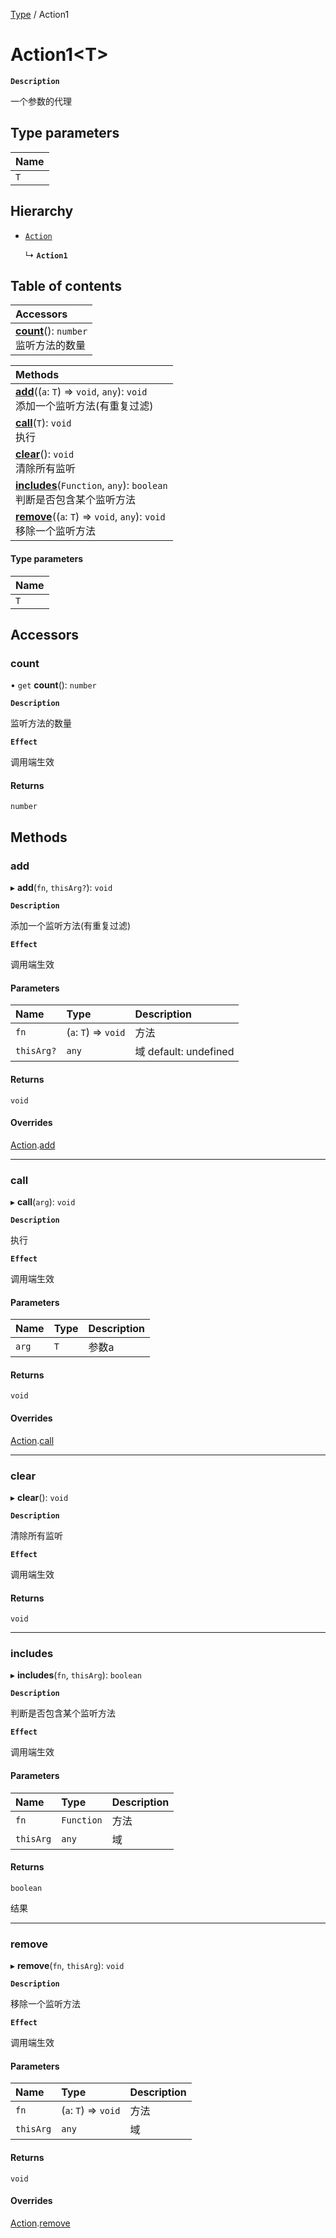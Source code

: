 [Type](../modules/Type.Type.md) / Action1

# Action1<T\> <Badge type="tip" text="Class" />

**`Description`**

一个参数的代理

## Type parameters

| Name |
| :------ |
| `T` |

## Hierarchy

- [`Action`](Type.Type.Action.md)

  ↳ **`Action1`**

## Table of contents

| Accessors |
| :-----|
| **[count](Type.Type.Action1.md#count)**(): `number` <br> 监听方法的数量|

| Methods |
| :-----|
| **[add](Type.Type.Action1.md#add)**((`a`: `T`) => `void`, `any`): `void` <br> 添加一个监听方法(有重复过滤)|
| **[call](Type.Type.Action1.md#call)**(`T`): `void` <br> 执行|
| **[clear](Type.Type.Action1.md#clear)**(): `void` <br> 清除所有监听|
| **[includes](Type.Type.Action1.md#includes)**(`Function`, `any`): `boolean` <br> 判断是否包含某个监听方法|
| **[remove](Type.Type.Action1.md#remove)**((`a`: `T`) => `void`, `any`): `void` <br> 移除一个监听方法|

#### Type parameters

| Name |
| :------ |
| `T` |

## Accessors

### count

• `get` **count**(): `number`

**`Description`**

监听方法的数量

**`Effect`**

调用端生效

#### Returns

`number`

## Methods

### add

▸ **add**(`fn`, `thisArg?`): `void`

**`Description`**

添加一个监听方法(有重复过滤)

**`Effect`**

调用端生效

#### Parameters

| Name | Type | Description |
| :------ | :------ | :------ |
| `fn` | (`a`: `T`) => `void` |  方法 |
| `thisArg?` | `any` |  域 default: undefined |

#### Returns

`void`

#### Overrides

[Action](Type.Type.Action.md).[add](Type.Type.Action.md#add)

___

### call

▸ **call**(`arg`): `void`

**`Description`**

执行

**`Effect`**

调用端生效

#### Parameters

| Name | Type | Description |
| :------ | :------ | :------ |
| `arg` | `T` |  参数a |

#### Returns

`void`

#### Overrides

[Action](Type.Type.Action.md).[call](Type.Type.Action.md#call)

___

### clear

▸ **clear**(): `void`

**`Description`**

清除所有监听

**`Effect`**

调用端生效

#### Returns

`void`

___

### includes

▸ **includes**(`fn`, `thisArg`): `boolean`

**`Description`**

判断是否包含某个监听方法

**`Effect`**

调用端生效

#### Parameters

| Name | Type | Description |
| :------ | :------ | :------ |
| `fn` | `Function` |  方法 |
| `thisArg` | `any` |  域 |

#### Returns

`boolean`

结果

___

### remove

▸ **remove**(`fn`, `thisArg`): `void`

**`Description`**

移除一个监听方法

**`Effect`**

调用端生效

#### Parameters

| Name | Type | Description |
| :------ | :------ | :------ |
| `fn` | (`a`: `T`) => `void` |  方法 |
| `thisArg` | `any` |  域 |

#### Returns

`void`

#### Overrides

[Action](Type.Type.Action.md).[remove](Type.Type.Action.md#remove)
